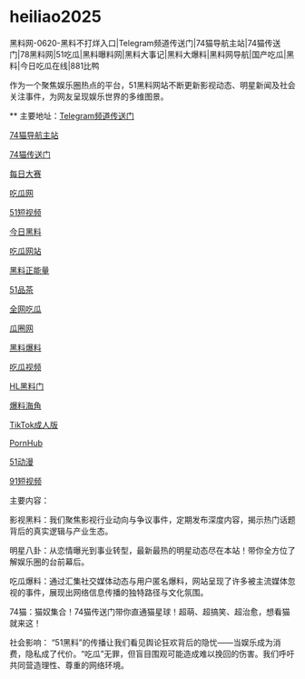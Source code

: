 # heiliao2025
黑料网-0620-黑料不打烊入口|Telegram频道传送门|74猫导航主站|74猫传送门|78黑料网|51吃瓜|黑料曝料网|黑料大事记|黑料大爆料|黑料网导航|国产吃瓜|黑料|今日吃瓜在线|881比鸭

作为一个聚焦娱乐圈热点的平台，51黑料网站不断更新影视动态、明星新闻及社会关注事件，为网友呈现娱乐世界的多维图景。

** 主要地址：<a href="https://74mao.com/">Telegram频道传送门</a>

<a href="https://74mao.com/">74猫导航主站</a>

<a href="https://74mao.com/">74猫传送门</a>

<a href="https://pc1-26.pages.dev/">每日大赛</a>

<a href="https://cg1-39.pages.dev/">吃瓜网</a>

<a href="https://pc2-25.pages.dev/">51短视频</a>

<a href="https://pc10-24.pages.dev/">今日黑料</a>

<a href="https://cg1-27.pages.dev/">吃瓜网站</a>

<a href="https://cg8-12.pages.dev/">黑料正能量</a>

<a href="https://pc8-34.pages.dev/">51品茶</a>

<a href="https://cg4-21.pages.dev/">全网吃瓜</a>

<a href="https://cg6-21.pages.dev/">瓜圈网</a>

<a href="https://cg5-24.pages.dev/">黑料爆料</a>

<a href="https://cg9-07.pages.dev/">吃瓜视频</a>

<a href="https://shouyeheiliaoshe.pages.dev/">HL黑料门</a>

<a href="https://chiguaheiliao01.pages.dev/">爆料海角</a>

<a href="https://tiktokchengren01.pages.dev/">TikTok成人版</a>

<a href="https://pornhubzuixin.pages.dev/">PornHub</a>

<a href="https://haijiaoshequzui.pages.dev/">51动漫</a>

<a href="https://91duanshipin-01.pages.dev/">91短视频</a>

主要内容：

影视黑料：我们聚焦影视行业动向与争议事件，定期发布深度内容，揭示热门话题背后的真实逻辑与产业生态。

明星八卦：从恋情曝光到事业转型，最新最热的明星动态尽在本站！带你全方位了解娱乐圈的台前幕后。

吃瓜爆料：通过汇集社交媒体动态与用户匿名爆料，网站呈现了许多被主流媒体忽视的事件，展现出网络信息传播的独特路径与文化氛围。

74猫：猫奴集合！74猫传送门带你直通猫星球！超萌、超搞笑、超治愈，想看猫就来这！

社会影响：
“51黑料”的传播让我们看见舆论狂欢背后的隐忧——当娱乐成为消费，隐私成了代价。“吃瓜”无罪，但盲目围观可能造成难以挽回的伤害。我们呼吁共同营造理性、尊重的网络环境。
